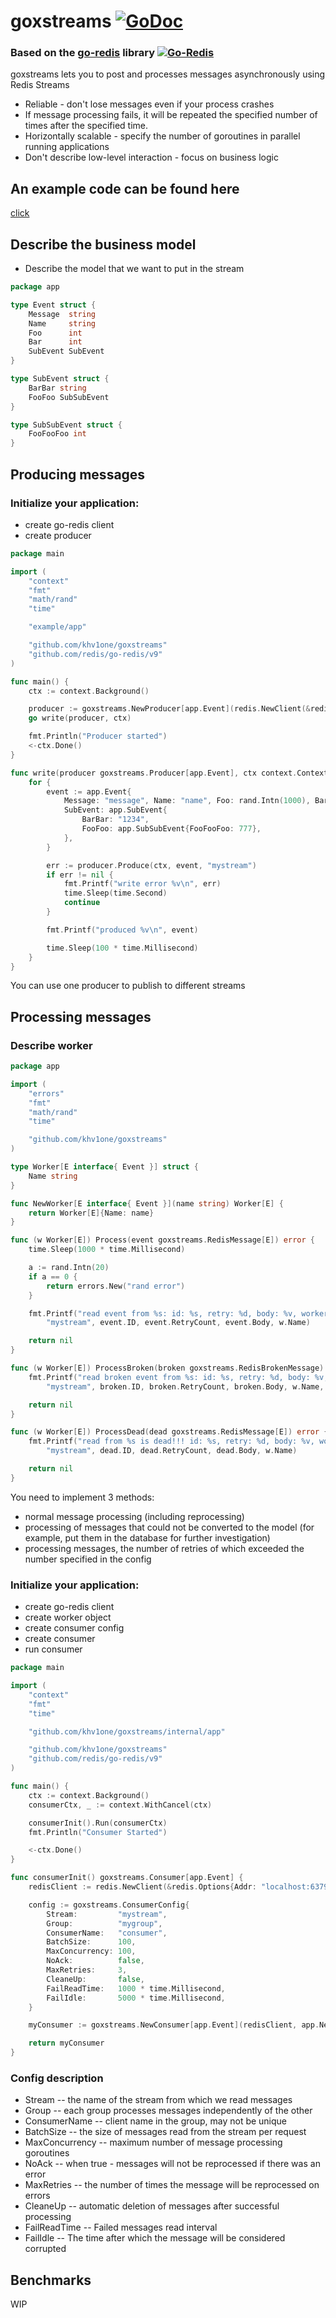 # goxstreams [![GoDoc](https://godoc.org/github.com/khv1one/goxstreams?status.png)](https://pkg.go.dev/github.com/khv1one/goxstreams)

### Based on the [go-redis](https://github.com/redis/go-redis)  library [![Go-Redis](https://cdn4.iconfinder.com/data/icons/redis-2/1451/Untitled-2-36.png)](https://github.com/redis/go-redis)

goxstreams lets you to post and processes messages asynchronously using Redis Streams

- Reliable - don't lose messages even if your process crashes
- If message processing fails, it will be repeated the specified number of times after the specified time.
- Horizontally scalable - specify the number of goroutines in parallel running applications
- Don't describe low-level interaction - focus on business logic

## An example code can be found here

[click](https://github.com/khv1one/go-redis-streams-example)

## Describe the business model

- Describe the model that we want to put in the stream

```go
package app

type Event struct {
    Message  string
    Name     string
    Foo      int
    Bar      int
    SubEvent SubEvent
}

type SubEvent struct {
    BarBar string
    FooFoo SubSubEvent
}

type SubSubEvent struct {
    FooFooFoo int
}

```

## Producing messages

### Initialize your application:

- create go-redis client
- create producer

```go
package main

import (
    "context"
    "fmt"
    "math/rand"
    "time"

    "example/app"

    "github.com/khv1one/goxstreams"
    "github.com/redis/go-redis/v9"
)

func main() {
    ctx := context.Background()

    producer := goxstreams.NewProducer[app.Event](redis.NewClient(&redis.Options{Addr: "localhost:6379"}))
    go write(producer, ctx)

    fmt.Println("Producer started")
    <-ctx.Done()
}

func write(producer goxstreams.Producer[app.Event], ctx context.Context) {
    for {
        event := app.Event{
            Message: "message", Name: "name", Foo: rand.Intn(1000), Bar: rand.Intn(1000),
            SubEvent: app.SubEvent{
                BarBar: "1234",
                FooFoo: app.SubSubEvent{FooFooFoo: 777},
            },
        }

        err := producer.Produce(ctx, event, "mystream")
        if err != nil {
            fmt.Printf("write error %v\n", err)
            time.Sleep(time.Second)
            continue
        }

        fmt.Printf("produced %v\n", event)

        time.Sleep(100 * time.Millisecond)
    }
}

```

You can use one producer to publish to different streams

## Processing messages

### Describe worker

```go
package app

import (
    "errors"
    "fmt"
    "math/rand"
    "time"

    "github.com/khv1one/goxstreams"
)

type Worker[E interface{ Event }] struct {
    Name string
}

func NewWorker[E interface{ Event }](name string) Worker[E] {
    return Worker[E]{Name: name}
}

func (w Worker[E]) Process(event goxstreams.RedisMessage[E]) error {
    time.Sleep(1000 * time.Millisecond)

    a := rand.Intn(20)
    if a == 0 {
        return errors.New("rand error")
    }

    fmt.Printf("read event from %s: id: %s, retry: %d, body: %v, worker: %v\n",
        "mystream", event.ID, event.RetryCount, event.Body, w.Name)

    return nil
}

func (w Worker[E]) ProcessBroken(broken goxstreams.RedisBrokenMessage) error {
    fmt.Printf("read broken event from %s: id: %s, retry: %d, body: %v, worker: %v, err: %s\n",
        "mystream", broken.ID, broken.RetryCount, broken.Body, w.Name, broken.Error.Error())

    return nil
}

func (w Worker[E]) ProcessDead(dead goxstreams.RedisMessage[E]) error {
    fmt.Printf("read from %s is dead!!! id: %s, retry: %d, body: %v, worker: %v\n",
        "mystream", dead.ID, dead.RetryCount, dead.Body, w.Name)

    return nil
}
```

You need to implement 3 methods:

- normal message processing (including reprocessing)
- processing of messages that could not be converted to the model (for example, put them in the database for further
  investigation)
- processing messages, the number of retries of which exceeded the number specified in the config

### Initialize your application:

- create go-redis client
- create worker object
- create consumer config
- create consumer
- run consumer

```go
package main

import (
    "context"
    "fmt"
    "time"

    "github.com/khv1one/goxstreams/internal/app"

    "github.com/khv1one/goxstreams"
    "github.com/redis/go-redis/v9"
)

func main() {
    ctx := context.Background()
    consumerCtx, _ := context.WithCancel(ctx)

    consumerInit().Run(consumerCtx)
    fmt.Println("Consumer Started")

    <-ctx.Done()
}

func consumerInit() goxstreams.Consumer[app.Event] {
    redisClient := redis.NewClient(&redis.Options{Addr: "localhost:6379"})

    config := goxstreams.ConsumerConfig{
        Stream:         "mystream",
        Group:          "mygroup",
        ConsumerName:   "consumer",
        BatchSize:      100,
        MaxConcurrency: 100,
        NoAck:          false,
        MaxRetries:     3,
        CleaneUp:       false,
        FailReadTime:   1000 * time.Millisecond,
        FailIdle:       5000 * time.Millisecond,
    }

    myConsumer := goxstreams.NewConsumer[app.Event](redisClient, app.NewWorker[app.Event]("foo"), config)

    return myConsumer
}
```

### Config description

- Stream
  -- the name of the stream from which we read messages
- Group
  -- each group processes messages independently of the other
- ConsumerName
  -- client name in the group, may not be unique
- BatchSize
  -- the size of messages read from the stream per request
- MaxConcurrency
  -- maximum number of message processing goroutines
- NoAck
  -- when true - messages will not be reprocessed if there was an error
- MaxRetries
  -- the number of times the message will be reprocessed on errors
- CleaneUp
  -- automatic deletion of messages after successful processing
- FailReadTime
  -- Failed messages read interval
- FailIdle
  -- The time after which the message will be considered corrupted

## Benchmarks

WIP

